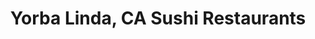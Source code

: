 ---
layout: city
title: Yorba Linda, CA Sushi Restaurants
permalink: /california/yorba-linda/
stateAbbr: CA
stateName: California
cityName: Yorba Linda

---